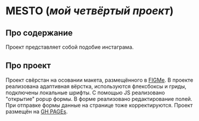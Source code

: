 # MESTO (*мой четвёртый проект*)

## Про содержание
Проект представляет собой подобие инстаграма. 

## Про проект
Проект свёрстан на осовании макета, размещённого в [FIGMе](https://www.figma.com/file/2cn9N9jSkmxD84oJik7xL7/JavaScript.-Sprint-4?node-id=0%3A1). В проекте реализована адаптивная вёрстка, используются флексбоксы и гриды, подключены локальные шрифты. С помощью JS реализовано "открытие" popup формы. В форме реализовано редактирование полей. При отправке формы данные на странице тоже корректируются. Проект размещён на [GH PAGEs](https://miardo.github.io/mesto/).